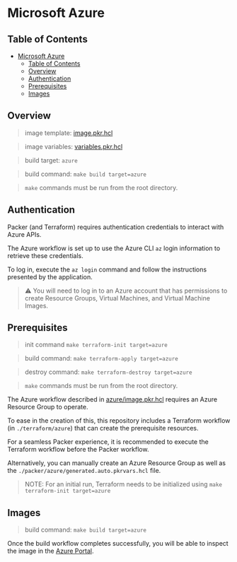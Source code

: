 # Microsoft Azure

## Table of Contents

- [Microsoft Azure](#microsoft-azure)
  - [Table of Contents](#table-of-contents)
  - [Overview](#overview)
  - [Authentication](#authentication)
  - [Prerequisites](#prerequisites)
  - [Images](#images)

## Overview

> image template: [image.pkr.hcl](image.pkr.hcl)

> image variables: [variables.pkr.hcl](variables.pkr.hcl)

> build target: `azure`

> build command: `make build target=azure`

> `make` commands must be run from the root directory.

## Authentication

Packer (and Terraform) requires authentication credentials to interact with Azure APIs.

The Azure workflow is set up to use the Azure CLI `az` login information to retrieve these credentials.

To log in, execute the `az login` command and follow the instructions presented by the application.

> ⚠️ You will need to log in to an Azure account that has permissions to create Resource Groups, Virtual Machines, and Virtual Machine Images.

## Prerequisites

> init command `make terraform-init target=azure`

> build command: `make terraform-apply target=azure`

> destroy command: `make terraform-destroy target=azure`

> `make` commands must be run from the root directory.

The Azure workflow described in [azure/image.pkr.hcl](image.pkr.hcl) requires an Azure Resource Group to operate.

To ease in the creation of this, this repository includes a Terraform workflow (in `./terraform/azure`) that can create the prerequisite resources.

For a seamless Packer experience, it is recommended to execute the Terraform workflow before the Packer workflow.

Alternatively, you can manually create an Azure Resource Group as well as the `./packer/azure/generated.auto.pkrvars.hcl` file.

> NOTE: For an initial run, Terraform needs to be initialized using `make terraform-init target=azure`

## Images

> build command: `make build target=azure`

Once the build workflow completes successfully, you will be able to inspect the image in the [Azure Portal](https://portal.azure.com/#blade/HubsExtension/BrowseResource/resourceType/Microsoft.Compute%2Fimages).
